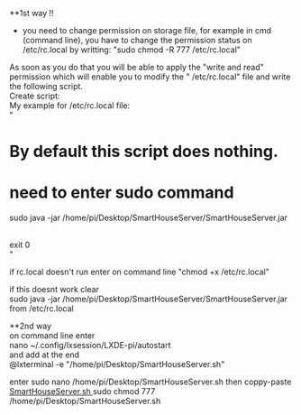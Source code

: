 
**1st way !!
- you  need to change permission on storage file, for example in cmd (command line), you have to change the permission status on /etc/rc.local by writting: 
 "sudo chmod -R 777 /etc/rc.local" </br>

As soon as you do that you will be able to apply the "write and read" permission which will enable you to modify the " /etc/rc.local" file and write the following script.
</br>
Create script:</br>
My example for /etc/rc.local file:  </br>
" 
 # By default this script does nothing.</br>
 # need to enter sudo command</br>

sudo java -jar /home/pi/Desktop/SmartHouseServer/SmartHouseServer.jar</br>

</br>
exit 0</br>
"


if rc.local doesn't run enter on command line "chmod +x /etc/rc.local"

if this doesnt work clear </br>
sudo java -jar /home/pi/Desktop/SmartHouseServer/SmartHouseServer.jar</br>
from /etc/rc.local</br>

**2nd way </br>
on command line enter</br>
nano ~/.config/lxsession/LXDE-pi/autostart</br>
and add at the end </br>
@lxterminal -e "/home/pi/Desktop/SmartHouseServer.sh"</br>

enter sudo nano /home/pi/Desktop/SmartHouseServer.sh
then coppy-paste [SmartHouseServer.sh ](https://github.com/tsoglani/SpeechRaspberrySmartHouse/blob/master/SmartHouseServer.sh)
sudo chmod 777 /home/pi/Desktop/SmartHouseServer.sh

